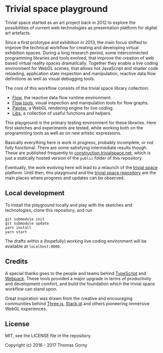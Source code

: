# Trivial space playground

Trivial space started as an art project back in 2012 to explore the possibilities of current web technologies as presentation platform for digital art artefacts.

Since a first prototype and exhibition in 2013, the main focus shifted to improve the technical workflow for creating and developing virtual exhibition spaces. During a long research period, some interconnected programming libraries and tools evolved, that improve the creation of web based virtual reality spaces dramatically. Together they enable a live coding environment for WebGL scenes, that allows hot JavaScript and shader code reloading, application state inspection and manipulation, reactive data flow definitions as well as visual debugging tools.

The core of this workflow consists of the trivial space library collection:
* [Flow](https://github.com/trivial-space/flow), the reactive data flow runtime environment.
* [Flow tools](https://github.com/trivial-space/flow-tools), visual inspection and manipulation tools for flow graphs.
* [Painter](https://github.com/trivial-space/painter), a WebGL rendering engine for live coding.
* [Libs](https://github.com/trivial-space/libs), a collection of useful functions and helpers.

This playground is the primary testing environment for these libraries. Here first sketches and experiments are tested, while working both on the programming tools as well as on new artistic expressions.

Basically everything here is work in progress, probably incomplete, or not fully functional. There are some satisfying intermediate results though. These are published frequently to [construction.trivialspace.net](https://construction.trivialspace.net), which is just a statically hosted version of the `public` folder of this repository.

Eventually, the work evolving here will lead to a relaunch of the [trivial space](https://trivialspace.net) platform. Until then, this playground and the [trivial space repository](https://github.com/trivial-space) are the main places where progress and updates can be observed.

## Local development

To install the playground locally and play with the sketches and technologies, clone this repository, and run

	git submodule init
	git submodule update
	yarn install
	yarn start

The drafts within a (hopefully) working live coding environment will be available at `localhost:8080`.

## Credits

A special thanks goes to the people and teams behind [TypeScript](https://github.com/Microsoft/TypeScript) and [Webpack](https://github.com/webpack/webpack). These tools provided a major upgrade in terms of productivity and development comfort, and build the foundation which the trivial space workflow can stand upon.

Great inspiration was drawn from the creative and encouraging communities behind [Three.js](https://threejs.org/), [Stack.gl](https://github.com/stackgl) and others pioneering immersive WebGL experiences.

## License

MIT, see the LICENSE file in the repository.

Copyright (c) 2016 - 2017 Thomas Gorny
